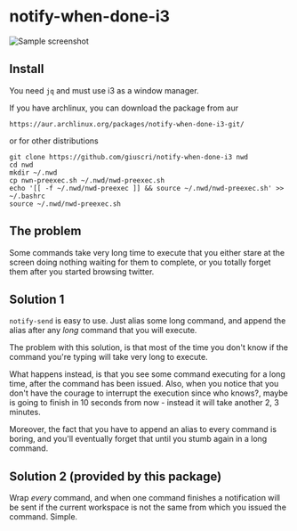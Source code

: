 # notify-when-done-i3

![Sample screenshot](http://i.imgur.com/qZeSuOt.png)

## Install

You need `jq` and must use i3 as a window manager.

If you have archlinux, you can download the package from aur

    https://aur.archlinux.org/packages/notify-when-done-i3-git/

or for other distributions

    git clone https://github.com/giuscri/notify-when-done-i3 nwd
    cd nwd
    mkdir ~/.nwd
    cp nwn-preexec.sh ~/.nwd/nwd-preexec.sh
    echo '[[ -f ~/.nwd/nwd-preexec ]] && source ~/.nwd/nwd-preexec.sh' >> ~/.bashrc
    source ~/.nwd/nwd-preexec.sh

## The problem

Some commands take very long time to execute that you either stare at the screen doing nothing
waiting for them to complete, or you totally forget them after you started browsing twitter.

## Solution 1

`notify-send` is easy to use. Just alias some long command, and append the alias
after any *long* command that you will execute.

The problem with this solution, is that most of the time you don't know if the
command you're typing will take very long to execute.

What happens instead, is that you see some command executing for a long time,
after the command has been issued. Also, when you notice that you don't have
the courage to interrupt the execution since who knows?, maybe is going to finish
in 10 seconds from now - instead it will take another 2, 3 minutes.

Moreover, the fact that you have to append an alias to every command is boring,
and you'll eventually forget that until you stumb again in a long command.

## Solution 2 (provided by this package)

Wrap *every* command, and when one command finishes a notification
will be sent if the current workspace is not the same from which
you issued the command. Simple.
